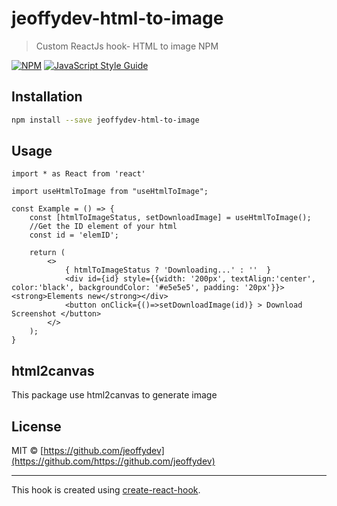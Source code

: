 # jeoffydev-html-to-image

> Custom  ReactJs hook- HTML to image NPM

[![NPM](https://img.shields.io/npm/v/html-to-image.svg)](https://www.npmjs.com/package/html-to-image) [![JavaScript Style Guide](https://img.shields.io/badge/code_style-standard-brightgreen.svg)](https://standardjs.com)

## Installation

```bash
npm install --save jeoffydev-html-to-image
```

## Usage

```tsx
import * as React from 'react'

import useHtmlToImage from "useHtmlToImage";

const Example = () => {
    const [htmlToImageStatus, setDownloadImage] = useHtmlToImage();
    //Get the ID element of your html
    const id = 'elemID';
    
    return (
        <>
            { htmlToImageStatus ? 'Downloading...' : ''  }
            <div id={id} style={{width: '200px', textAlign:'center', color:'black', backgroundColor: '#e5e5e5', padding: '20px'}}><strong>Elements new</strong></div>
            <button onClick={()=>setDownloadImage(id)} > Download Screenshot </button>
        </>
    );
}
```

## html2canvas

This package use html2canvas to generate image

## License

MIT © [https://github.com/jeoffydev](https://github.com/https://github.com/jeoffydev)

---

This hook is created using [create-react-hook](https://github.com/hermanya/create-react-hook).
